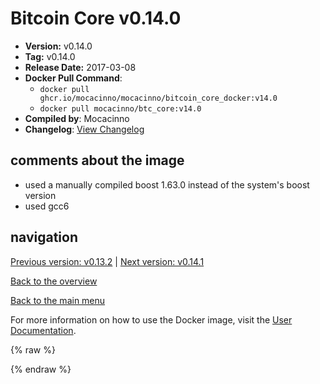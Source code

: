 # Bitcoin Core v0.14.0

- **Version:** v0.14.0
- **Tag:** v0.14.0
- **Release Date:** 2017-03-08
- **Docker Pull Command**:
  - `docker pull ghcr.io/mocacinno/mocacinno/bitcoin_core_docker:v14.0`
  - `docker pull mocacinno/btc_core:v14.0`
- **Compiled by**: Mocacinno
- **Changelog**: [View Changelog](https://github.com/bitcoin/bitcoin/blob/v0.14.0/doc/release-notes.md)

## comments about the image

- used a manually compiled boost 1.63.0 instead of the system's boost version
- used gcc6

## navigation

[Previous version: v0.13.2](./v13.2.md) | [Next version: v0.14.1](./v14.1.md)

[Back to the overview](./Readme.md)

[Back to the main menu](../Readme.md)

For more information on how to use the Docker image, visit the [User Documentation](../userdocs/Readme.md).

<!-- Google tag (gtag.js) -->
{% raw %}
<script async src="https://www.googletagmanager.com/gtag/js?id=G-BPC6NC6FF9"></script>
<script>
  window.dataLayer = window.dataLayer || [];
  function gtag(){dataLayer.push(arguments);}
  gtag('js', new Date());
  gtag('config', 'G-BPC6NC6FF9');
</script>
{% endraw %}

